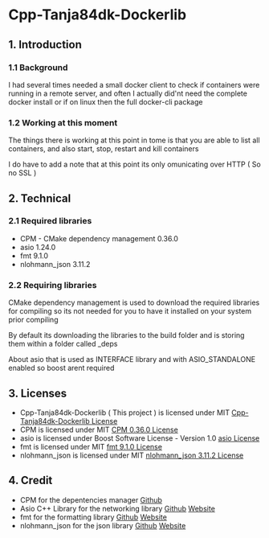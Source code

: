 # Cpp-Tanja84dk-Dockerlib

## 1. Introduction

### 1.1 Background

I had several times needed a small docker client to check if containers were running in a remote server, and often I actually did'nt need the complete docker install or if on linux then the full docker-cli package

### 1.2 Working at this moment

The things there is working at this point in tome is that you are able to list all containers, and also start, stop, restart and kill containers

I do have to add a note that at this point its only omunicating over HTTP ( So no SSL )

## 2. Technical

### 2.1 Required libraries

 - CPM - CMake dependency management 0.36.0
 - asio 1.24.0
 - fmt 9.1.0
 - nlohmann_json 3.11.2

### 2.2 Requiring libraries

CMake dependency management is used to download the required libraries for compiling so its not needed for you to have it installed on your system prior compiling

By default its downloading the libraries to the build folder and is storing them within a folder called _deps

About asio that is used as INTERFACE library and with ASIO_STANDALONE enabled so boost arent required

## 3. Licenses

 - Cpp-Tanja84dk-Dockerlib ( This project ) is licensed under MIT [Cpp-Tanja84dk-Dockerlib License](LICENSE)
 - CPM is licensed under MIT [CPM 0.36.0 License](https://github.com/cpm-cmake/CPM.cmake/blob/v0.36.0/LICENSE)
 - asio is licensed under Boost Software License - Version 1.0 [asio License](https://github.com/chriskohlhoff/asio/blob/asio-1-24-0/asio/LICENSE_1_0.txt)
 - fmt is licensed under MIT [fmt 9.1.0 License](https://github.com/fmtlib/fmt/blob/9.1.0/LICENSE.rst)
 - nlohmann_json is licensed under MIT [nlohmann_json 3.11.2 License](https://github.com/nlohmann/json/blob/v3.11.2/LICENSE.MIT)

## 4. Credit

 - CPM for the depentencies manager [Github](https://github.com/cpm-cmake/CPM.cmake)
 - Asio C++ Library for the networking library [Github](https://github.com/chriskohlhoff/asio/) [Website](http://think-async.com/Asio/)
 - fmt for the formatting library [Github](https://github.com/fmtlib/fmt) [Website](https://fmt.dev/)
 - nlohmann_json for the json library [Github](https://github.com/nlohmann/json) [Website](https://json.nlohmann.me/)